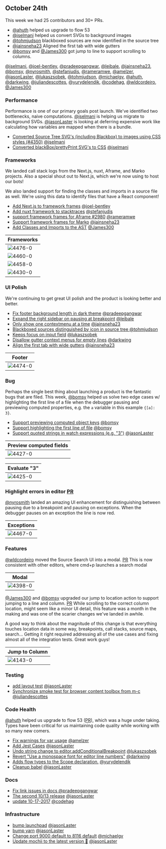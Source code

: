 ## October 24th

This week we had 25 contributors and 30+ PRs.

* [@ahuth] helped us upgrade to flow 53
* [@jselmani] helped us convert SVGs to background images
* [@tohmjudson] blackboxed sources are now identified in the source tree
* [@jainsneha23] Aligned the first tab with wide gutters
* [@bomsy] and [@James300] got jump to line to support scrolling to columns.

[@jselmani], [@joel-bentley], [@pradeepgangwar], [@leibale], [@jainsneha23], [@bomsy], [@nyrosmith], [@stefanjudis], [@rameramwe], [@amelzer], [@jasonLaster], [@lukaszsobek], [@tohmjudson], [@michaelgv], [@ahuth], [@darkwing], [@juliandescottes], [@yurydelendik], [@codehag], [@wldcordeiro], [@James300]

### Performance

Performance is one of our primary goals post launch. We've identified two bottlenecks, naive computations.
[@jselmani] is helping us migrate to background SVGs. [@jasonLaster] is looking at deferring expensive work like calculating
how variables are mapped when there is a bundle.

+ [Converted Source Tree SVG's (including Blackbox) to images using CSS styles (#4350)][4477] [@jselmani]
+ [Converted blackBox/prettyPrint SVG's to CSS][4386] [@jselmani]

### Frameworks

We landed call stack logs from the Next.js, nuxt, Aframe, and Marko projects. Also a special shout out to Next.js, which we're now using to host our bots!

We also landed support for finding the classes and imports in a source file as well. We're using this data to identify files that have a React component!

+ [Add Next.js to framework frames][4476] [@joel-bentley]
+ [Add nuxt framework to stacktraces][4460] [@stefanjudis]
+ [support framework frames for Aframe #2980][4458] [@rameramwe]
+ [Support framework frames for Marko][4430] [@jainsneha23]
+ [Add Classes and Imports to the AST][4329] [@James300]

| Frameworks |
|----|
| ![4476-0] |
| ![4460-0] |
| ![4458-0] |
| ![4430-0] |

### UI Polish

We're continuing to get great UI polish and the product is looking better and better.

+ [Fix footer background length in dark theme][4474] [@pradeepgangwar]
+ [Expand the right sidebar on pausing at breakpoint][4473] [@leibale]
+ [Only show one contextmenu at a time][4470] [@jainsneha23]
+ [Blackboxed sources distinguished by icon in source tree ][4441] [@tohmjudson]
+ [Keeps focus on input field][4423] [@lukaszsobek]
+ [Disallow gutter context menus for empty lines][4424] [@darkwing]
+ [Align the first tab with wide gutters][4427] [@jainsneha23]

| Footer |
|----|
| ![4474-0] |


### Bug

Perhaps the single best thing about launching a product is the fantastic bugs that are filed.
This week, [@bomsy] helped us solve two edge cases w/ highlighting the first line of a file when the debugger pausing and
previewing computed properties, e.g. the `a` variable in this example `{[a]: 3}`.


+ [Support previewing computed object keys][4468] [@bomsy]
+ [Support highlighting the first line of file][4445] [@bomsy]
+ [Support quoted strings in watch expressions (e.g. "3")][4425] [@jasonLaster]

| Preview computed fields |
|----|
| ![4427-0] |

| Evaluate "3" |
|----|
| ![4425-0] |

### Highlight errors in editor [PR][4467]

[@nyrosmith] landed an amazing UI enhancement for distinguishing between pausing due to a breakpoint and pausing on exceptions.
When the debugger pauses on an exception the line is now red.

| Exceptions |
|----|
| ![4467-0] |

### Features

[@wldcordeiro] moved the Source Search UI into a modal. [PR][4398] This is now consistent with other editors, where cmd+p launches a search modal

| Modal |
|----|
| ![4398-0] |


[@James300] and [@bomsy] upgraded our jump to location action to support jumping to a line and column. [PR][4143]
While scrolling to the correct column location, might seem like a minor UI detail, this feature was a month
in the making and was one of the scarier changes we've landed in awhile.

A good way to think about the magnitude of this change is that everything touches location data in some way,
breakpoints, call stacks, source maps, search... Getting it right required addressing all of the use cases and
fixing almost all of the integration tests. Great work guys!

| Jump to Column |
|----|
| ![4143-0] |


### Testing

+ [add layout test][4415] [@jasonLaster]
+ [Synchronize smoke test for browser content toolbox from m-c][4408] [@juliandescottes]


### Code Health

[@ahuth] helped us upgrade to flow 53 ([PR][4433]), which was a huge under taking.
Types have been critical for us maintaining code quality while working with so many new comers.


+ [Fix warnings for var usage][4456] [@amelzer]
+ [Add Jest Cases][4449] [@jasonLaster]
+ [Undo string change to editor.addConditionalBreakpoint][4448] [@lukaszsobek]
+ [Revert "Use a monospace font for editor line numbers"][4416] [@darkwing]
+ [Adds flow types to the Scope declaration.][4405] [@yurydelendik]
+ [Cleanup babel][4404] [@jasonLaster]

### Docs

+ [Fix link issues in docs ][4462] [@pradeepgangwar]
+ [The second 10/13 release][4447] [@jasonLaster]
+ [update 10-17-2017][4400] [@codehag]


### Infrastructure

+ [bump launchpad][4452] [@jasonLaster]
+ [bump yarn][4442] [@jasonLaster]
+ [Change port 9000 default to 8116 default][4434] [@michaelgv]
+ [Update mochii to the latest version 🚀][4414] [@jasonLaster]


[4143-0]: https://user-images.githubusercontent.com/3307404/30053921-a9d9b5e4-922a-11e7-9533-e0e4e9e78758.png
[4467-0]: https://user-images.githubusercontent.com/2511026/31862855-5ad67b4a-b745-11e7-8b63-32d91694e80d.gif
[4477-0]: https://user-images.githubusercontent.com/25250594/31919381-05a0d198-b830-11e7-9166-900c414882fa.PNG
[4476-0]: https://user-images.githubusercontent.com/10087880/31913734-579249a6-b848-11e7-9fcc-6f6592560d2d.png
[4474-0]: https://user-images.githubusercontent.com/21259802/31912450-93ebdd72-b861-11e7-8bff-4404caf2ddbe.png
[4460-0]: https://user-images.githubusercontent.com/962099/31852673-202297dc-b67c-11e7-9b0e-4f59d466d1c8.png
[4458-0]: https://user-images.githubusercontent.com/17526866/31852285-64cc8b88-b675-11e7-8ae1-2b01f74174f2.png
[4430-0]: https://user-images.githubusercontent.com/8366397/31739666-43a9a4fa-b46c-11e7-878e-008b9259cfa6.png
[4427-0]: https://user-images.githubusercontent.com/8366397/31733681-07bf433a-b45a-11e7-91b1-57c546563282.png
[4425-0]: https://user-images.githubusercontent.com/254562/31724979-37ce2b86-b3f1-11e7-8a81-412bd5506d9d.png
[4398-0]: https://user-images.githubusercontent.com/580982/31694689-e37a4c4c-b362-11e7-8dff-15b708d7199f.png
[4386-0]: https://user-images.githubusercontent.com/25250594/31640486-c7f09a0a-b2ac-11e7-95e6-f9aa50a1df3c.PNG
[4477]: https://github.com/firefox-devtools/debugger.html/pull/4477
[4476]: https://github.com/firefox-devtools/debugger.html/pull/4476
[4474]: https://github.com/firefox-devtools/debugger.html/pull/4474
[4473]: https://github.com/firefox-devtools/debugger.html/pull/4473
[4470]: https://github.com/firefox-devtools/debugger.html/pull/4470
[4468]: https://github.com/firefox-devtools/debugger.html/pull/4468
[4467]: https://github.com/firefox-devtools/debugger.html/pull/4467
[4462]: https://github.com/firefox-devtools/debugger.html/pull/4462
[4460]: https://github.com/firefox-devtools/debugger.html/pull/4460
[4458]: https://github.com/firefox-devtools/debugger.html/pull/4458
[4456]: https://github.com/firefox-devtools/debugger.html/pull/4456
[4452]: https://github.com/firefox-devtools/debugger.html/pull/4452
[4449]: https://github.com/firefox-devtools/debugger.html/pull/4449
[4448]: https://github.com/firefox-devtools/debugger.html/pull/4448
[4447]: https://github.com/firefox-devtools/debugger.html/pull/4447
[4445]: https://github.com/firefox-devtools/debugger.html/pull/4445
[4442]: https://github.com/firefox-devtools/debugger.html/pull/4442
[4441]: https://github.com/firefox-devtools/debugger.html/pull/4441
[4434]: https://github.com/firefox-devtools/debugger.html/pull/4434
[4433]: https://github.com/firefox-devtools/debugger.html/pull/4433
[4430]: https://github.com/firefox-devtools/debugger.html/pull/4430
[4427]: https://github.com/firefox-devtools/debugger.html/pull/4427
[4425]: https://github.com/firefox-devtools/debugger.html/pull/4425
[4424]: https://github.com/firefox-devtools/debugger.html/pull/4424
[4423]: https://github.com/firefox-devtools/debugger.html/pull/4423
[4416]: https://github.com/firefox-devtools/debugger.html/pull/4416
[4415]: https://github.com/firefox-devtools/debugger.html/pull/4415
[4414]: https://github.com/firefox-devtools/debugger.html/pull/4414
[4408]: https://github.com/firefox-devtools/debugger.html/pull/4408
[4405]: https://github.com/firefox-devtools/debugger.html/pull/4405
[4404]: https://github.com/firefox-devtools/debugger.html/pull/4404
[4400]: https://github.com/firefox-devtools/debugger.html/pull/4400
[4398]: https://github.com/firefox-devtools/debugger.html/pull/4398
[4386]: https://github.com/firefox-devtools/debugger.html/pull/4386
[4329]: https://github.com/firefox-devtools/debugger.html/pull/4329
[4143]: https://github.com/firefox-devtools/debugger.html/pull/4143
[@jselmani]: https://github.com/jselmani
[@joel-bentley]: https://github.com/joel-bentley
[@pradeepgangwar]: https://github.com/pradeepgangwar
[@leibale]: https://github.com/leibale
[@jainsneha23]: https://github.com/jainsneha23
[@bomsy]: https://github.com/bomsy
[@nyrosmith]: https://github.com/nyrosmith
[@stefanjudis]: https://github.com/stefanjudis
[@rameramwe]: https://github.com/rameramwe
[@amelzer]: https://github.com/amelzer
[@jasonLaster]: https://github.com/jasonLaster
[@lukaszsobek]: https://github.com/lukaszsobek
[@tohmjudson]: https://github.com/tohmjudson
[@michaelgv]: https://github.com/michaelgv
[@ahuth]: https://github.com/ahuth
[@darkwing]: https://github.com/darkwing
[@juliandescottes]: https://github.com/juliandescottes
[@yurydelendik]: https://github.com/yurydelendik
[@codehag]: https://github.com/codehag
[@wldcordeiro]: https://github.com/wldcordeiro
[@James300]: https://github.com/James300
